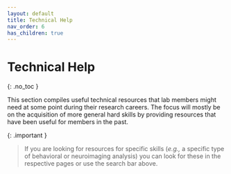 ```yaml
---
layout: default
title: Technical Help
nav_order: 6
has_children: true
---
```


# Technical Help
{: .no_toc }

This section compiles useful technical resources that lab members might need at some point during their research careers. The focus will mostly be on the acquisition of more general hard skills by providing resources that have been useful for members in the past. 

{: .important }
> If you are looking for resources for specific skills (_e.g.,_ a specific type of behavioral or neuroimaging analysis) you can look for these in the respective pages or use the search bar above. 
